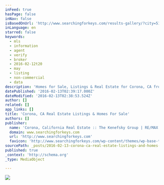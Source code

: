 ```yaml
---
inFeed: true
hasPage: false
inNav: false
isBasedOnUrl: 'http://www.searchingforkeys.com/results-gallery/?city=51788&photo=1'
inLanguage: en
starred: false
keywords:
  - mls
  - information
  - agent
  - verify
  - broker
  - 2016-02-12t20
  - may
  - listing
  - non-commercial
  - data
description: 'Homes for Sale, Listings & Real Estate for Corona, CA from The Kenefsky Group. View All Listings Now!'
datePublished: '2016-02-13T02:39:17.000Z'
dateModified: '2016-02-13T02:38:53.524Z'
author: []
related: []
app_links: []
title: 'Corona, CA Real Estate Listings & Homes For Sale'
authors: []
publisher:
  name: 'Corona, California Real Estate :: The Kenefsky Group | RE/MAX Real Pros'
  domain: www.searchingforkeys.com
  url: 'http://www.searchingforkeys.com'
  favicon: 'http://www.searchingforkeys.com/wp-content/themes/wp-base-theme/assets/media/build/favicon.ico'
sourcePath: _posts/2016-02-13-corona-ca-real-estate-listings-and-homes-for-sale.md
published: true
_context: 'http://schema.org'
_type: MediaObject

---
```

![](https://the-grid-user-content.s3-us-west-2.amazonaws.com/b2d1aa0d-3ca7-42cb-9710-9471f732f811.jpg)